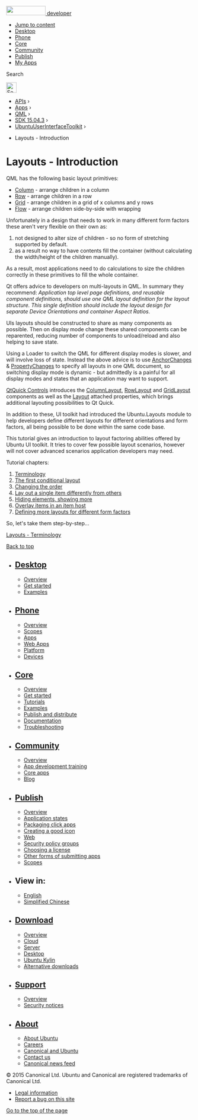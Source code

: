 <a href="https://developer.ubuntu.com/" class="logo-ubuntu"><img src="https://developer.ubuntu.com/assets/sites/ubuntu/latest/u/img/logos/logo-ubuntu-orange.svg" width="106" height="25" /> <span>developer</span></a>

-   [Jump to content](index.html#main-content)
-   [Desktop](https://developer.ubuntu.com/en/desktop/)
-   [Phone](https://developer.ubuntu.com/en/phone/)
-   [Core](https://developer.ubuntu.com/core)
-   [Community](https://developer.ubuntu.com/en/community/)
-   [Publish](https://developer.ubuntu.com/en/publish/)
-   [My Apps](https://myapps.developer.ubuntu.com/)

Search

<img src="https://developer.ubuntu.com/assets/sites/ubuntu/latest/u/img/search-white.svg" alt="Search" height="28" />

-   [APIs](../../../../index.html) ›
-   [Apps](../../../index.html) ›
-   [QML](../../index.html) ›
-   <a href="../index.html" class="sub-nav-item">SDK 15.04.3</a> ›
-   <a href="../UbuntuUserInterfaceToolkit/index.html" class="sub-nav-item">UbuntuUserInterfaceToolkit</a> ›

<!-- -->

-   Layouts - Introduction

Layouts - Introduction
======================

<span class="subtitle"></span>
<span id="details"></span>
QML has the following basic layout primitives:

-   [Column](https://qt-project.org/doc/qt-5.0/qtquick/qml-qtquick2-column.html) - arrange children in a column
-   [Row](https://qt-project.org/doc/qt-5.0/qtquick/qml-qtquick2-row.html) - arrange children in a row
-   [Grid](https://qt-project.org/doc/qt-5.0/qtquick/qml-qtquick2-grid.html) - arrange children in a grid of x columns and y rows
-   [Flow](https://qt-project.org/doc/qt-5.0/qtquick/qml-qtquick2-flow.html) - arrange children side-by-side with wrapping

Unfortunately in a design that needs to work in many different form factors these aren't very flexible on their own as:

1.  not designed to alter size of children - so no form of stretching supported by default.
2.  as a result no way to have contents fill the container (without calculating the width/height of the children manually).

As a result, most applications need to do calculations to size the children correctly in these primitives to fill the whole container.

Qt offers advice to developers on multi-layouts in QML. In summary they recommend: *Application top level page definitions, and reusable component definitions, should use one QML layout definition for the layout structure. This single definition should include the layout design for separate Device Orientations and container Aspect Ratios.*

UIs layouts should be constructed to share as many components as possible. Then on display mode change these shared components can be reparented, reducing number of components to unload/reload and also helping to save state.

Using a Loader to switch the QML for different display modes is slower, and will involve loss of state. Instead the above advice is to use [AnchorChanges](../../sdk-14.10/QtQuick.AnchorChanges/index.html) & [PropertyChanges](../../sdk-14.10/QtQuick.PropertyChanges/index.html) to specify all layouts in one QML document, so switching display mode is dynamic - but admittedly is a painful for all display modes and states that an application may want to support.

[QtQuick Controls](http://doc-snapshot.qt-project.org/qt5-stable/qtquicklayouts/qmlmodule-qtquick-layouts1-qtquick-layouts-1-0.html) introduces the [ColumnLayout](http://doc-snapshot.qt-project.org/qt5-stable/qtquicklayouts/qml-qtquick-layouts1-columnlayout.html), [RowLayout](http://doc-snapshot.qt-project.org/qt5-stable/qtquicklayouts/qml-qtquick-layouts1-rowlayout.html) and [GridLayout](http://doc-snapshot.qt-project.org/qt5-stable/qtquicklayouts/qml-qtquick-layouts1-gridlayout.html) components as well as the [Layout](http://doc-snapshot.qt-project.org/qt5-stable/qtquicklayouts/qml-qtquick-layouts1-layout.html) attached properties, which brings additional layouting possibilities to Qt Quick.

In addition to these, UI toolkit had introduced the Ubuntu.Layouts module to help developers define different layouts for different orientations and form factors, all being possible to be done within the same code base.

This tutorial gives an introduction to layout factoring abilities offered by Ubuntu UI toolkit. It tries to cover few possible layout scenarios, however will not cover advanced scenarios application developers may need.

Tutorial chapters:

1.  [Terminology](../UbuntuUserInterfaceToolkit.ubuntu-layouts1/index.html)
2.  [The first conditional layout](../UbuntuUserInterfaceToolkit.ubuntu-layouts2/index.html)
3.  [Changing the order](../UbuntuUserInterfaceToolkit.ubuntu-layouts3/index.html)
4.  [Lay out a single item differently from others](../UbuntuUserInterfaceToolkit.ubuntu-layouts4/index.html)
5.  [Hiding elements, showing more](../UbuntuUserInterfaceToolkit.ubuntu-layouts5/index.html)
6.  [Overlay items in an item host](../UbuntuUserInterfaceToolkit.ubuntu-layouts6/index.html)
7.  [Defining more layouts for different form factors](../UbuntuUserInterfaceToolkit.ubuntu-layouts7/index.html)

So, let's take them step-by-step...

<a href="../UbuntuUserInterfaceToolkit.ubuntu-layouts1/index.html" class="nextPage">Layouts - Terminology</a>

[Back to top](index.html#)

-   [Desktop](https://developer.ubuntu.com/en/desktop/)
    ---------------------------------------------------

    -   [Overview](https://developer.ubuntu.com/en/desktop/)
    -   [Get started](http://snapcraft.io/?utm_source=developer.ubuntu.com&utm_medium=devportal&utm_term=snaps%20snapcraft%20desktop&utm_content=menu&utm_campaign=duc_snappers)
    -   [Examples](https://github.com/ubuntu/snappy-playpen)

-   [Phone](https://developer.ubuntu.com/en/phone/)
    -----------------------------------------------

    -   [Overview](https://developer.ubuntu.com/en/phone/)
    -   [Scopes](https://developer.ubuntu.com/en/phone/scopes/)
    -   [Apps](https://developer.ubuntu.com/en/phone/apps/)
    -   [Web Apps](https://developer.ubuntu.com/en/phone/web/)
    -   [Platform](https://developer.ubuntu.com/en/phone/platform/)
    -   [Devices](https://developer.ubuntu.com/en/phone/devices/)

-   [Core](https://developer.ubuntu.com/core)
    -----------------------------------------

    -   [Overview](https://developer.ubuntu.com/core)
    -   [Get started](https://developer.ubuntu.com/core/get-started)
    -   [Tutorials](https://developer.ubuntu.com/core/tutorials)
    -   [Examples](https://developer.ubuntu.com/core/examples)
    -   [Publish and distribute](https://developer.ubuntu.com/core/publish-and-distribute)
    -   [Documentation](https://developer.ubuntu.com/core/documentation)
    -   [Troubleshooting](https://developer.ubuntu.com/core/troubleshooting)

-   [Community](https://developer.ubuntu.com/en/community/)
    -------------------------------------------------------

    -   [Overview](https://developer.ubuntu.com/en/community/)
    -   [App development training](https://developer.ubuntu.com/en/community/training/)
    -   [Core apps](https://developer.ubuntu.com/en/community/core-apps/)
    -   [Blog](https://developer.ubuntu.com/en/community/blog/)

-   [Publish](https://developer.ubuntu.com/en/publish/)
    ---------------------------------------------------

    -   [Overview](https://developer.ubuntu.com/en/publish/)
    -   [Application states](https://developer.ubuntu.com/en/publish/application-states/)
    -   [Packaging click apps](https://developer.ubuntu.com/en/publish/packaging-click-apps/)
    -   [Creating a good icon](https://developer.ubuntu.com/en/publish/creating-a-good-icon/)
    -   [Web](https://developer.ubuntu.com/en/publish/web/)
    -   [Security policy groups](https://developer.ubuntu.com/en/publish/security-policy-groups/)
    -   [Choosing a license](https://developer.ubuntu.com/en/publish/choosing-a-license/)
    -   [Other forms of submitting apps](https://developer.ubuntu.com/en/publish/other-forms-of-submitting-apps/)
    -   [Scopes](https://developer.ubuntu.com/en/publish/scopes/)

-   View in:
    --------

    -   [English](index.html "Change to language: English")
    -   [Simplified Chinese](index.html "Change to language: Simplified Chinese")

-   [Download](http://ubuntu.com/download/)
    ---------------------------------------

    -   [Overview](http://ubuntu.com/download)
    -   [Cloud](http://ubuntu.com/download/cloud)
    -   [Server](http://ubuntu.com/download/server)
    -   [Desktop](http://ubuntu.com/download/desktop)
    -   [Ubuntu Kylin](http://ubuntu.com/download/ubuntu-kylin)
    -   [Alternative downloads](http://ubuntu.com/download/alternative-downloads)

-   [Support](http://ubuntu.com/support/)
    -------------------------------------

    -   [Overview](http://ubuntu.com/support)
    -   [Security notices](http://www.ubuntu.com/usn/)

-   [About](http://ubuntu.com/about/)
    ---------------------------------

    -   [About Ubuntu](http://ubuntu.com/about/about-ubuntu)
    -   [Careers](http://www.canonical.com/careers)
    -   [Canonical and Ubuntu](http://ubuntu.com/about/canonical-and-ubuntu)
    -   [Contact us](http://ubuntu.com/about/contact-us)
    -   [Canonical news feed](http://insights.ubuntu.com/feed/)

© 2015 Canonical Ltd. Ubuntu and Canonical are registered trademarks of Canonical Ltd.

-   [Legal information](http://www.ubuntu.com/legal)
-   [Report a bug on this site](https://bugs.launchpad.net/developer-ubuntu-com/)

<span class="accessibility-aid">[Go to the top of the page](index.html#)</span>

